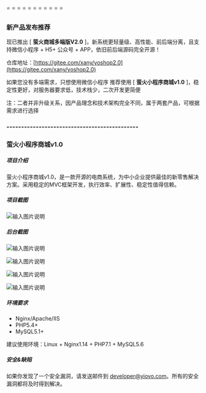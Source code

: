  :star:  :star:  :star:  :star:  :star: :star:  :star:  :star:  :star:  :star:  :star:

### 新产品发布推荐

现已推出 [ **萤火商城多端版V2.0** ]，新系统更轻量级、高性能、前后端分离，且支持微信小程序 + H5+ 公众号 + APP，依旧前后端源码完全开源！

仓库地址：[https://gitee.com/xany/yoshop2.0](https://gitee.com/xany/yoshop2.0)

如果您没有多端需求，只想使用微信小程序 推荐使用 [ **萤火小程序商城v1.0** ]，稳定性更好，对服务器要求低，技术栈少，二次开发更简便

注：二者并非升级关系，因产品理念和技术架构完全不同，属于两套产品，可根据需求进行选择

### ---------------------------------------------


### 萤火小程序商城v1.0

##### 项目介绍
萤火小程序商城v1.0，是一款开源的电商系统，为中小企业提供最佳的新零售解决方案。采用稳定的MVC框架开发，执行效率、扩展性、稳定性值得信赖。

##### 项目截图
![输入图片说明](https://gitee.com/uploads/images/2018/0629/144738_39b279a7_597459.png "前端.png")

##### 后台截图
![输入图片说明](https://gitee.com/uploads/images/2018/0629/144835_4e7858ef_597459.png "后台-商品列表.png")

![输入图片说明](https://gitee.com/uploads/images/2018/0629/144851_2a4c1e50_597459.png "后台-新增商品.png")

![输入图片说明](https://gitee.com/uploads/images/2018/0629/144952_acc1d20d_597459.png "后台-首页设计.png")

![输入图片说明](https://gitee.com/uploads/images/2018/0629/145004_5a5ba42c_597459.png "后台-配送设置.png")

##### 环境要求
- Nginx/Apache/IIS
- PHP5.4+
- MySQL5.1+

建议使用环境：Linux + Nginx1.14 + PHP7.1 + MySQL5.6


##### 安全&缺陷
如果你发现了一个安全漏洞，请发送邮件到 developer@yiovo.com。所有的安全漏洞都将及时得到解决。

